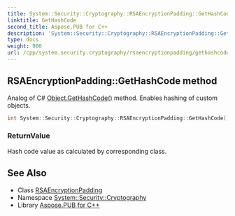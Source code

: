 ```yaml
---
title: System::Security::Cryptography::RSAEncryptionPadding::GetHashCode method
linktitle: GetHashCode
second_title: Aspose.PUB for C++
description: 'System::Security::Cryptography::RSAEncryptionPadding::GetHashCode method. Analog of C# Object.GetHashCode() method. Enables hashing of custom objects in C++.'
type: docs
weight: 900
url: /cpp/system.security.cryptography/rsaencryptionpadding/gethashcode/
---
```

## RSAEncryptionPadding::GetHashCode method


Analog of C# [Object.GetHashCode()](../../../system/object/gethashcode/) method. Enables hashing of custom objects.

```cpp
int System::Security::Cryptography::RSAEncryptionPadding::GetHashCode() const override
```


### ReturnValue

Hash code value as calculated by corresponding class.

## See Also

* Class [RSAEncryptionPadding](../)
* Namespace [System::Security::Cryptography](../../)
* Library [Aspose.PUB for C++](../../../)
